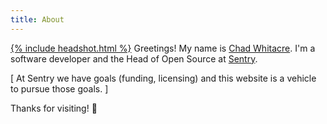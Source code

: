 ```yaml
---
title: About
---
```


<a href="/assets/chadwhitacre-headshot.jpg">{% include headshot.html %}</a>
Greetings! My name is [Chad Whitacre](https://chadwhitacre.com/). I'm a software developer and the Head of
Open Source at [Sentry](https://sentry.io/welcome/).

[ At Sentry we have goals (funding, licensing) and this website is a vehicle to
pursue those goals. ]

Thanks for visiting! 💃
